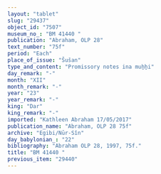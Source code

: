 ```yaml
---
layout: "tablet"
slug: "29437"
object_id: "7507"
museum_no_: "BM 41440 "
publication: "Abraham, OLP 28"
text_number: "75f"
period: "Each"
place_of_issue: "Šušan"
type_and_content: "Promissory notes ina muẖẖi"
day_remark: "-"
month: "XII"
month_remark: "-"
year: "23"
year_remark: "-"
king: "Dar"
king_remark: "-"
imported: "Kathleen Abraham 17/05/2017"
publication_name: "Abraham, OLP 28 75f"
archive: "Egibi/Nūr-Sîn"
day_babylonian_: "22"
bibliography: "Abraham OLP 28, 1997, 75f."
title: "BM 41440 "
previous_item: "29440"
---
```

